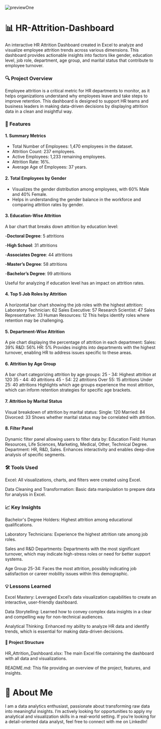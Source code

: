 ![previewOne](https://github.com/user-attachments/assets/250ee74c-0a92-43be-a344-41f75ff1796c)
# 📊 HR-Attrition-Dashboard
An interactive HR Attrition Dashboard created in Excel to analyze and visualize employee attrition trends across various dimensions. This dashboard provides actionable insights into factors like gender, education level, job role, department, age group, and marital status that contribute to employee turnover.

### 🔍 Project Overview
Employee attrition is a critical metric for HR departments to monitor, as it helps organizations understand why employees leave and take steps to improve retention. This dashboard is designed to support HR teams and business leaders in making data-driven decisions by displaying attrition data in a clean and insightful way.

### 🚀 Features

#### 1. Summary Metrics
- Total Number of Employees: 1,470 employees in the dataset.
- Attrition Count: 237 employees.
- Active Employees: 1,233 remaining employees.
- Attrition Rate: 16%.
- Average Age of Employees: 37 years.

#### 2. Total Employees by Gender
- Visualizes the gender distribution among employees, with 60% Male and 40% Female.
- Helps in understanding the gender balance in the workforce and comparing attrition rates by gender.

#### 3. Education-Wise Attrition
A bar chart that breaks down attrition by education level:

-**Doctoral Degree**: 5 attritions

-**High School**: 31 attritions

-**Associates Degree**: 44 attritions

-**Master’s Degree**: 58 attritions

-**Bachelor’s Degree**: 99 attritions

Useful for analyzing if education level has an impact on attrition rates.

#### 4. Top 5 Job Roles by Attrition
A horizontal bar chart showing the job roles with the highest attrition:
Laboratory Technician: 62
Sales Executive: 57
Research Scientist: 47
Sales Representative: 33
Human Resources: 12
This helps identify roles where retention may be challenging.

#### 5. Department-Wise Attrition
A pie chart displaying the percentage of attrition in each department:
Sales: 39%
R&D: 56%
HR: 5%
Provides insights into departments with the highest turnover, enabling HR to address issues specific to these areas.

#### 6. Attrition by Age Group
A bar chart categorizing attrition by age groups:
25 - 34: Highest attrition at 120
35 - 44: 40 attritions
45 - 54: 22 attritions
Over 55: 15 attritions
Under 25: 40 attritions
Highlights which age groups experience the most attrition, which can inform retention strategies for specific age brackets.

#### 7. Attrition by Marital Status
Visual breakdown of attrition by marital status:
Single: 120
Married: 84
Divorced: 33
Shows whether marital status may be correlated with attrition.

#### 8. Filter Panel
Dynamic filter panel allowing users to filter data by:
Education Field: Human Resources, Life Sciences, Marketing, Medical, Other, Technical Degree.
Department: HR, R&D, Sales.
Enhances interactivity and enables deep-dive analysis of specific segments.

### 🛠 Tools Used

Excel: All visualizations, charts, and filters were created using Excel.

Data Cleaning and Transformation: Basic data manipulation to prepare data for analysis in Excel.

### 📈 Key Insights
Bachelor's Degree Holders: Highest attrition among educational qualifications.

Laboratory Technicians: Experience the highest attrition rate among job roles.

Sales and R&D Departments: Departments with the most significant turnover, which may indicate high-stress roles or need for better support systems.

Age Group 25-34: Faces the most attrition, possibly indicating job satisfaction or career mobility issues within this demographic.

### 💡 Lessons Learned
Excel Mastery: Leveraged Excel’s data visualization capabilities to create an interactive, user-friendly dashboard.

Data Storytelling: Learned how to convey complex data insights in a clear and compelling way for non-technical audiences.

Analytical Thinking: Enhanced my ability to analyze HR data and identify trends, which is essential for making data-driven decisions.

#### 📂 Project Structure
HR_Attrition_Dashboard.xlsx: The main Excel file containing the dashboard with all data and visualizations.

README.md: This file providing an overview of the project, features, and insights.

# 👤 About Me
I am a data analytics enthusiast, passionate about transforming raw data into meaningful insights. I’m actively looking for opportunities to apply my analytical and visualization skills in a real-world setting. If you’re looking for a detail-oriented data analyst, feel free to connect with me on LinkedIn!

